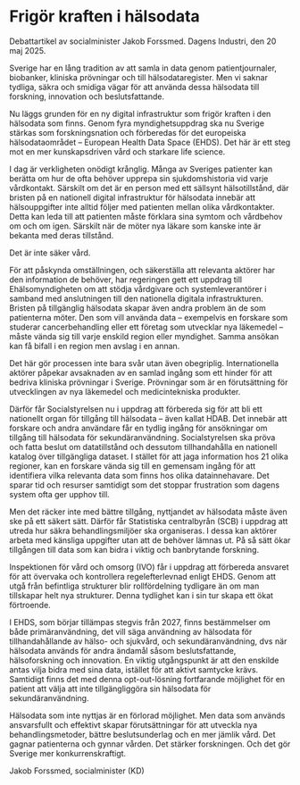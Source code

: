 # Frigör kraften i hälsodata

Debattartikel av socialminister Jakob Forssmed. Dagens Industri, den 20 maj 2025.

Sverige har en lång tradition av att samla in data genom patientjournaler, biobanker, kliniska prövningar och till hälsodataregister. Men vi saknar tydliga, säkra och smidiga vägar för att använda dessa hälsodata till forskning, innovation och beslutsfattande.

Nu läggs grunden för en ny digital infrastruktur som frigör kraften i den hälsodata som finns. Genom fyra myndighetsuppdrag ska nu Sverige stärkas som forskningsnation och förberedas för det europeiska hälsodataområdet – European Health Data Space (EHDS). Det här är ett steg mot en mer kunskapsdriven vård och starkare life science.

I dag är verkligheten onödigt krånglig. Många av Sveriges patienter kan berätta om hur de ofta behöver upprepa sin sjukdomshistoria vid varje vårdkontakt. Särskilt om det är en person med ett sällsynt hälsotillstånd, där bristen på en nationell digital infrastruktur för hälsodata innebär att hälsouppgifter inte alltid följer med patienten mellan olika vårdkontakter. Detta kan leda till att patienten måste förklara sina symtom och vårdbehov om och om igen. Särskilt när de möter nya läkare som kanske inte är bekanta med deras tillstånd.

Det är inte säker vård.

För att påskynda omställningen, och säkerställa att relevanta aktörer har den information de behöver, har regeringen gett ett uppdrag till Ehälsomyndigheten om att stödja vårdgivare och systemleverantörer i samband med anslutningen till den nationella digitala infrastrukturen. Bristen på tillgänglig hälsodata skapar även andra problem än de som patienterna möter. Den som vill använda data – exempelvis en forskare som studerar cancerbehandling eller ett företag som utvecklar nya läkemedel – måste vända sig till varje enskild region eller myndighet. Samma ansökan kan få bifall i en region men avslag i en annan.

Det här gör processen inte bara svår utan även obegriplig. Internationella aktörer påpekar avsaknaden av en samlad ingång som ett hinder för att bedriva kliniska prövningar i Sverige. Prövningar som är en förutsättning för utvecklingen av nya läkemedel och medicintekniska produkter.

Därför får Socialstyrelsen nu i uppdrag att förbereda sig för att bli ett nationellt organ för tillgång till hälsodata – även kallat HDAB. Det innebär att forskare och andra användare får en tydlig ingång för ansökningar om tillgång till hälsodata för sekundäranvändning. Socialstyrelsen ska pröva och fatta beslut om datatillstånd och dessutom tillhandahålla en nationell katalog över tillgängliga dataset. I stället för att jaga information hos 21 olika regioner, kan en forskare vända sig till en gemensam ingång för att identifiera vilka relevanta data som finns hos olika datainnehavare. Det sparar tid och resurser samtidigt som det stoppar frustration som dagens system ofta ger upphov till.

Men det räcker inte med bättre tillgång, nyttjandet av hälsodata måste även ske på ett säkert sätt. Därför får Statistiska centralbyrån (SCB) i uppdrag att utreda hur säkra behandlingsmiljöer ska organiseras. I dessa kan aktörer arbeta med känsliga uppgifter utan att de behöver lämnas ut. På så sätt ökar tillgången till data som kan bidra i viktig och banbrytande forskning.

Inspektionen för vård och omsorg (IVO) får i uppdrag att förbereda ansvaret för att övervaka och kontrollera regelefterlevnad enligt EHDS. Genom att utgå från befintliga strukturer blir rollfördelning tydligare än om man tillskapar helt nya strukturer. Denna tydlighet kan i sin tur skapa ett ökat förtroende.

I EHDS, som börjar tillämpas stegvis från 2027, finns bestämmelser om både primäranvändning, det vill säga användning av hälsodata för tillhandahållande av hälso- och sjukvård, och sekundäranvändning, dvs när hälsodata används för andra ändamål såsom beslutsfattande, hälsoforskning och innovation. En viktig utgångspunkt är att den enskilde antas vilja bidra med sina data, istället för att aktivt samtycke krävs. Samtidigt finns det med denna opt-out-lösning fortfarande möjlighet för en patient att välja att inte tillgängliggöra sin hälsodata för sekundäranvändning.

Hälsodata som inte nyttjas är en förlorad möjlighet. Men data som används ansvarsfullt och effektivt skapar förutsättningar för att utveckla nya behandlingsmetoder, bättre beslutsunderlag och en mer jämlik vård. Det gagnar patienterna och gynnar vården. Det stärker forskningen. Och det gör Sverige mer konkurrenskraftigt.

Jakob Forssmed, socialminister (KD)

